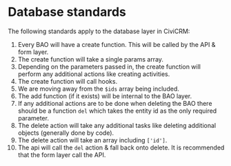 # Database standards

The following standards apply to the database layer in CiviCRM:

1. Every BAO will have a create function. This will be called by the API & form layer.
1. The create function will take a single params array.
1. Depending on the parameters passed in, the create function will perform any additional actions like creating activities.
1. The create function will call hooks.
1. We are moving away from the `$ids` array being included.
1. The add function (if it exists) will be internal to the BAO layer.
1. If any additional actions are to be done when deleting the BAO there should be a function `del` which takes the entity id as the only required parameter.
1. The delete action will take any additional tasks like deleting additional objects (generally done by code).
1. The delete action will take an array including `['id']`.
1. The api will call the `del` action & fall back onto delete. It is recommended that the form layer call the API.
